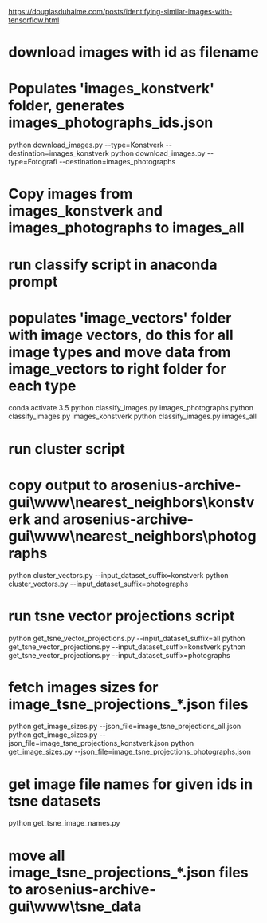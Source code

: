 https://douglasduhaime.com/posts/identifying-similar-images-with-tensorflow.html

# download images with id as filename
# Populates 'images_konstverk' folder, generates images_photographs_ids.json

python download_images.py --type=Konstverk --destination=images_konstverk
python download_images.py --type=Fotografi --destination=images_photographs

# Copy images from images_konstverk and images_photographs to images_all




# run classify script in anaconda prompt
# populates 'image_vectors' folder with image vectors, do this for all image types and move data from image_vectors to right folder for each type

conda activate 3.5
python classify_images.py images_photographs
python classify_images.py images_konstverk
python classify_images.py images_all




# run cluster script
# copy output to arosenius-archive-gui\www\nearest_neighbors\konstverk and arosenius-archive-gui\www\nearest_neighbors\photographs

python cluster_vectors.py --input_dataset_suffix=konstverk
python cluster_vectors.py --input_dataset_suffix=photographs




# run tsne vector projections script

python get_tsne_vector_projections.py --input_dataset_suffix=all
python get_tsne_vector_projections.py --input_dataset_suffix=konstverk
python get_tsne_vector_projections.py --input_dataset_suffix=photographs



# fetch images sizes for image_tsne_projections_*.json files

python get_image_sizes.py --json_file=image_tsne_projections_all.json
python get_image_sizes.py --json_file=image_tsne_projections_konstverk.json
python get_image_sizes.py --json_file=image_tsne_projections_photographs.json



# get image file names for given ids in tsne datasets

python get_tsne_image_names.py

# move all image_tsne_projections_*.json files to arosenius-archive-gui\www\tsne_data 